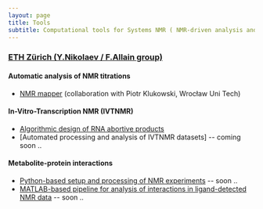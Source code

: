 ```yaml
---
layout: page
title: Tools
subtitle: Computational tools for Systems NMR ( NMR-driven analysis and modeling of networks )
---
```


### [ETH Zürich (Y.Nikolaev / F.Allain group)](http://www.allainlab.ethz.ch/people/person-detail.html?persid=125247)

#### Automatic analysis of NMR titrations
- [NMR mapper](http://sitemapper.nmrhub.eu) (collaboration with Piotr Klukowski, Wrocław Uni Tech)

#### In-Vitro-Transcription NMR (IVTNMR)
- [Algorithmic design of RNA abortive products](https://github.com/systemsnmr/ivtnmr/tree/master/aborts_design)
- [Automated processing and analysis of IVTNMR datasets] -- coming soon ..

#### Metabolite-protein interactions
- [Python-based setup and processing of NMR experiments](https://github.com/systemsnmr/metabolite-interactions) -- soon ..
- [MATLAB-based pipeline for analysis of interactions in ligand-detected NMR data](https://github.com/systemsnmr/metabolite-interactions) -- soon ..

